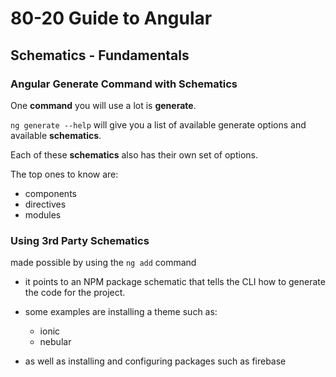 # 80-20 Guide to Angular

## Schematics - Fundamentals

### Angular Generate Command with Schematics

One **command** you will use a lot is **generate**.

`ng generate --help` will give you a list of available generate options and available **schematics**.

Each of these **schematics** also has their own set of options.

The top ones to know are:

- components
- directives
- modules

### Using 3rd Party Schematics

made possible by using the `ng add` command

- it points to an NPM package schematic that tells the CLI how to generate the code for the project.

- some examples are installing a theme such as:
  - ionic
  - nebular

- as well as installing and configuring packages such as firebase

